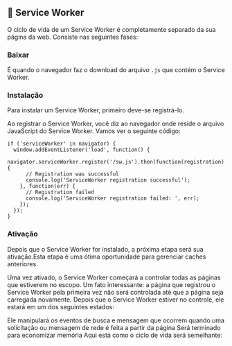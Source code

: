 ## 👷 Service Worker

O ciclo de vida de um Service Worker é completamente separado da sua página da web. Consiste nas seguintes fases:


### Baixar
É quando o navegador faz o download do arquivo `.js` que contém o Service Worker.

### Instalação
Para instalar um Service Worker, primeiro deve-se registrá-lo.

Ao registrar o Service Worker, você diz ao navegador onde reside o arquivo JavaScript do Service Worker. Vamos ver o seguinte código:

```
if ('serviceWorker' in navigator) {
  window.addEventListener('load', function() {
    navigator.serviceWorker.register('/sw.js').then(function(registration) {
      // Registration was successful
      console.log('ServiceWorker registration successful');
    }, function(err) {
      // Registration failed
      console.log('ServiceWorker registration failed: ', err);
    });
  });
}
```

###  Ativação
Depois que o Service Worker for instalado, a próxima etapa será sua ativação.Esta etapa é uma ótima oportunidade para gerenciar caches anteriores.

Uma vez ativado, o Service Worker começará a controlar todas as páginas que estiverem no escopo. Um fato interessante: a página que registrou o Service Worker pela primeira vez não será controlada até que a página seja carregada novamente. Depois que o Service Worker estiver no controle, ele estará em um dos seguintes estados:

Ele manipulará os eventos de busca e mensagem que ocorrem quando uma solicitação ou mensagem de rede é feita a partir da página
Será terminado para economizar memória
Aqui está como o ciclo de vida será semelhante:



